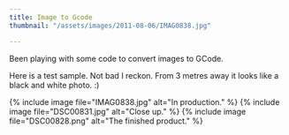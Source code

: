 ```yaml
---
title: Image to Gcode
thumbnail: "/assets/images/2011-08-06/IMAG0838.jpg"

---
```


Been playing with some code to convert images to GCode.

Here is a test sample. Not bad I reckon. From 3 metres away it looks like a black and white photo. :)

{% include image file="IMAG0838.jpg" alt="In production." %}
{% include image file="DSC00831.jpg" alt="Close up." %}
{% include image file="DSC00828.png" alt="The finished product." %}
